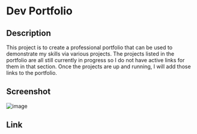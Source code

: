 # Dev Portfolio

## Description
This project is to create a professional portfolio that can be used to demonstrate my skills via various projects. The projects listed in the portfolio are all still currently in progress so I do not have active links for them in that section. Once the projects are up and running, I will add those links to the portfolio. 

## Screenshot
![image](https://user-images.githubusercontent.com/78979205/140003436-a74651fd-b4f1-4cc7-a8c9-3e21cccd9aab.png)

## Link
